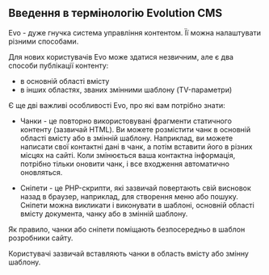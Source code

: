 ## Введення в термінологію Evolution CMS ##
Evo - дуже гнучка система управління контентом. Її можна налаштувати різними способами.

Для нових користувачів Evo може здатися незвичним, але є два способи публікації контенту:

- в основній області вмісту
- в інших областях, званих змінними шаблону (TV-параметри)

Є ще дві важливі особливості Evo, про які вам потрібно знати:

- Чанки - це повторно використовувані фрагменти статичного контенту (зазвичай HTML).
Ви можете розмістити чанк в основній області вмісту або в змінній шаблону.
Наприклад, ви можете написати свої контактні дані в чанк, а потім вставити його в різних місцях на сайті. Коли змінюється ваша контактна інформація, потрібно тільки оновити чанк, і все входження автоматично оновляться.

- Сніпети - це PHP-скрипти, які зазвичай повертають свій висновок назад в браузер, наприклад, для створення меню або пошуку. Сніпети можна викликати і виконувати в шаблоні, основній області вмісту документа, чанку або в змінній шаблону.

Як правило, чанки або сніпети поміщають безпосередньо в шаблон розробники сайту.

Користувачі зазвичай вставляють чанки в область вмісту або змінну шаблону.
